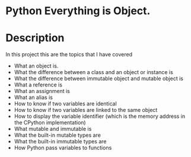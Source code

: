# Python Everything is Object.

# Description
In this project this are the topics that I have covered
- What an object is.
- What the difference between a class and an object or instance is
- What the difference between immutable object and mutable object is
- What a reference is
- What an assignment is
- What an alias is
- How to know if two variables are identical
- How to know if two variables are linked to the same object
- How to display the variable identifier (which is the memory address in the CPython implementation)
- What mutable and immutable is
- What the built-in mutable types are
- What the built-in immutable types are
- How Python pass variables to functions
